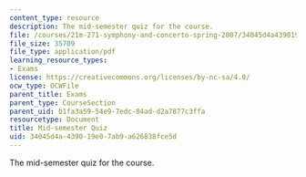 ```yaml
---
content_type: resource
description: The mid-semester quiz for the course.
file: /courses/21m-271-symphony-and-concerto-spring-2007/34045d4a439019e07ab9a626838fce5d_midterm.pdf
file_size: 35709
file_type: application/pdf
learning_resource_types:
- Exams
license: https://creativecommons.org/licenses/by-nc-sa/4.0/
ocw_type: OCWFile
parent_title: Exams
parent_type: CourseSection
parent_uid: b1fa3a59-54e9-7edc-84ad-d2a7877c3ffa
resourcetype: Document
title: Mid-semester Quiz
uid: 34045d4a-4390-19e0-7ab9-a626838fce5d
---
```

The mid-semester quiz for the course.
